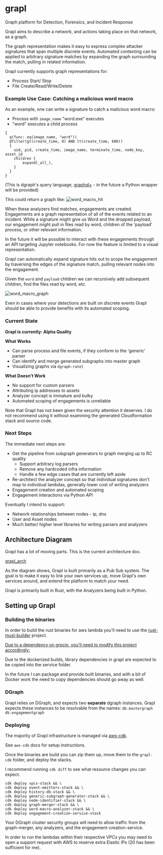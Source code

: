 # grapl
Graph platform for Detection, Forensics, and Incident Response

Grapl aims to describe a network, and actions taking place on that network, as a graph.

The graph representation makes it easy to express complex attacker signatures
that span multiple discrete events. Automated contexting can be applied to
arbitrary signature matches by expanding the graph surrounding the match,
pulling in related information.

Grapl currently supports graph representations for:
* Process Start/ Stop
* File Create/Read/Write/Delete


### Example Use Case: Catching a malicious word macro

As an example, one can write a signature to catch a malicious word macro: 
* Process with `image_name` "word.exe" executes
* "word" executes a child process

```
{
  q(func: eq(image_name, "word")) 
  @filter(gt(create_time, 0) AND lt(create_time, 600))
  {
    uid, pid, create_time, image_name, terminate_time, node_key, asset_id
    children {
        expand(_all_),
    }
  }
}
```
(This is dgraph's query language, [graphql+](https://docs.dgraph.io/query-language/) - in the future a Python wrapper will be provided)

This could return a graph like:
![word_macro_hit](https://github.com/insanitybit/grapl/blob/master/images/word_child.png)


When these analyzers find matches, engagements are created. Engagements are a graph
representation of all of the events related to an incident. While a signature
might give us Word and the dropped payload, our engagement might pull in files
read by word, children of the 'payload' process, or other relevant information.

In the future it will be possible to interact with these engagements through
an API targeting Jupyter notebooks. For now the feature is limited to a visual
representation.

Grapl can automatically expand signature hits out to scope the engagement by
traversing the edges of the signature match, pulling relevant nodes into the
engagement.

Given the `word` and `payload` children we can recursively
add subsequent children, find the files read by word, etc.

![word_macro_graph](https://github.com/insanitybit/grapl/blob/master/images/word_macro_graph.png)

Even in cases where your detections are built on discrete events Grapl should
be able to provide benefits with its automated scoping.


### Current State

**Grapl is currently: Alpha Quality**

**What Works**
* Can parse process and file events, if they conform to the 'generic' parser
* Can identify and merge generated subgraphs into master graph
* Visualizing graphs via `dgraph-ratel`


**What Doesn't Work**
* No support for custom parsers
* Attributing ip addresses to assets
* Analyzer concept is immature and bulky
* Automated scoping of engagements is unreliable

Note that Grapl has not been given the security attention it deserves. I do not recommend
using it without examining the generated Cloudformation stack and source code.


### Next Steps

The immediate next steps are:
* Get the pipeline from subgraph generators to graph merging up to RC quality
    * Support arbitrary log parsers
    * Remove any hardcoded infra information
    * Handle a few edge cases that are currently left aside
* Re-architect the analyzer concept so that individual signatures don't map to
    individual lambdas, generally lower cost of writing analyzers
* Engagement creation and automated scoping
* Engagement interactions via Python API

Eventually I intend to support:
* Network relationships between nodes - ip, dns
* User and Asset nodes
* Much better/ higher level libraries for writing parsers and analyzers


## Architecture Diagram

Grapl has a lot of moving parts. This is the current architecture doc.

[grapl_arch](https://github.com/insanitybit/grapl/blob/master/images/grapl_arch.png)

As the diagram shows, Grapl is built primarily as a Pub Sub system. The goal is to make it easy to link
your own services up, move Grapl's own services around, and extend the platform to match your need.

Grapl is primarily built in Rust, with the Analyzers being built in Python.

## Setting up Grapl

### Building the binaries

In order to build the rust binaries for aws lambda you'll need to use the
[rust-musl-builder](https://github.com/emk/rust-musl-builder/) project.

[Due to a dependency on grpcio, you'll need to modify this project accordingly:](https://github.com/emk/rust-musl-builder/issues/53)

Due to the dockerized builds, library dependencies in grapl are expected to be copied into the service folder.

In the future I can package and provide built binaries, and with a bit of Docker work the need to copy dependencies
should go away as well.

### DGraph

Grapl relies on DGraph, and expects two **separate** dgraph instances. Grapl expects these
instances to be resolvable from the names:
`db.mastergraph`
`db.engagementgraph`


### Deploying

The majority of Grapl infrastructure is managed via [aws-cdk](https://gitter.im/awslabs/aws-cdk).

See `aws-cdk` docs for setup instructions.

Once the binaries are build you can zip them up, move them to the `grapl-cdk` folder, and deploy the stacks.


I recommend running `cdk diff` to see what resource changes you can expect.

```
cdk deploy vpcs-stack && \
cdk deploy event-emitters-stack && \
cdk deploy history-db-stack && \
cdk deploy generic-subgraph-generator-stack && \
cdk deploy node-identifier-stack && \
cdk deploy graph-merger-stack && \
cdk deploy word-macro-analyzer-stack && \
cdk deploy engagement-creation-service-stack
```
Your DGraph cluster security groups will need to allow traffic from the graph-merger, any analyzers,
and the engagement-creation-service.

In order to run the lambdas within their respective VPCs you may need to open a support request
with AWS to reserve extra Elastic IPs (20 has been sufficient for me).
